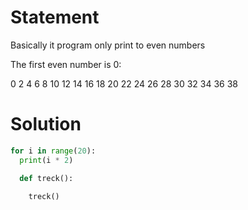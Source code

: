 # Statement 

Basically it program only print to even numbers 

The first even number is 0:

0 2 4 6 8 10 12 14 16 18 20 22 24 26 28 30 32 34 36 38

# Solution 

``` python
for i in range(20):
  print(i * 2)

  def treck():

    treck()
``` 
